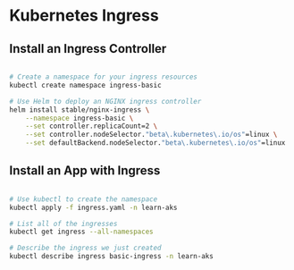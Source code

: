 # Kubernetes Ingress

## Install an Ingress Controller

```bash

# Create a namespace for your ingress resources
kubectl create namespace ingress-basic

# Use Helm to deploy an NGINX ingress controller
helm install stable/nginx-ingress \
    --namespace ingress-basic \
    --set controller.replicaCount=2 \
    --set controller.nodeSelector."beta\.kubernetes\.io/os"=linux \
    --set defaultBackend.nodeSelector."beta\.kubernetes\.io/os"=linux
```

## Install an App with Ingress

```bash

# Use kubectl to create the namespace
kubectl apply -f ingress.yaml -n learn-aks

# List all of the ingresses
kubectl get ingress --all-namespaces

# Describe the ingress we just created
kubectl describe ingress basic-ingress -n learn-aks

```